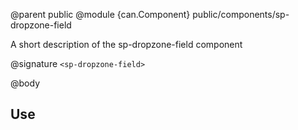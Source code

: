 @parent public
@module {can.Component} public/components/sp-dropzone-field <sp-dropzone-field>

A short description of the sp-dropzone-field component

@signature `<sp-dropzone-field>`

@body

## Use

